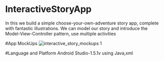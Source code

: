 # InteractiveStoryApp
In this we  build a simple  choose-your-own-adventure story  app, complete with fantastic  illustrations. We can model our story  and introduce the Model-View-Controller pattern, use multiple activities

#App MockUps
![interactive_story_mockups 1](https://cloud.githubusercontent.com/assets/16436289/17586663/ba068f8c-5fe0-11e6-8e16-b4e563aad810.png)

#Language and Platform
Android Studio-1.5.1v using Java,xml
